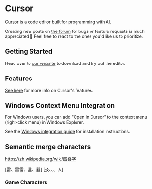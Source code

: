 # Cursor

[Cursor](https://cursor.com) is a code editor built for programming with AI.

Creating new posts on [the forum](https://forum.cursor.com/) for bugs or feature requests is much appreciated 🙂 Feel free to react to the ones you'd like us to prioritize.

## Getting Started

Head over to [our website](https://cursor.com/) to download and try out the editor.

## Features

[See here](https://cursor.com/features) for more info on Cursor's features.

## Windows Context Menu Integration

For Windows users, you can add "Open in Cursor" to the context menu (right-click menu) in Windows Explorer.

See the [Windows integration guide](windows/README.md) for installation instructions.

## Semantic merge characters 

<https://zh.wikipedia.org/wiki/四叠字>

[雷、雷雷、靐、䨻]
[𠈌、、、人]

### Game Characters
